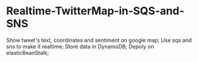# Realtime-TwitterMap-in-SQS-and-SNS
Show tweet's text, coordinates and sentiment on google map; 
Use sqs and sns to make it realtime; 
Store data in DynamoDB;
Depoly on elasticBeanStalk;
